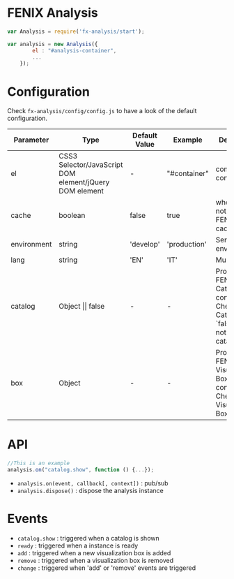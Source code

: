# FENIX Analysis

```javascript
var Analysis = require('fx-analysis/start');

var analysis = new Analysis({
        el : "#analysis-container",
        ...
    });
```

# Configuration

Check `fx-analysis/config/config.js` to have a look of the default configuration.

<table>
   <thead>
      <tr>
         <th>Parameter</th>
         <th>Type</th>
         <th>Default Value</th>
         <th>Example</th>
         <th>Description</th>
      </tr>
   </thead>
   <tbody>
      <tr>
         <td>el</td>
         <td>CSS3 Selector/JavaScript DOM element/jQuery DOM element</td>
         <td> - </td>
         <td>"#container"</td>
         <td>component container</td>
      </tr>
      <tr>
         <td>cache</td>
         <td>boolean</td>
         <td>false</td>
         <td>true</td>
         <td>whether or not to use FENIX bridge cache</td>
      </tr>
      <tr>
         <td>environment</td>
         <td>string</td>
         <td>'develop'</td>
         <td>'production'</td>
         <td>Server environment</td>
      </tr>
      <tr>
         <td>lang</td>
         <td>string</td>
         <td>'EN'</td>
         <td>'IT'</td>
         <td>Multilingual</td>
      </tr>
      <tr>
         <td>catalog</td>
         <td>Object || false </td>
         <td> - </td>
         <td> - </td>
         <td>Proxied FENIX Catalog configuration. Check FENIX Catalog. `false` to do not render catalog</td>
      </tr>
      <tr>
         <td>box</td>
         <td>Object</td>
         <td> - </td>
         <td> - </td>
         <td>Proxied FENIX Visualization Box configuration. Check FENIX Visualization Box.</td>
      </tr>
   </tbody>
</table>

# API

```javascript
//This is an example
analysis.on("catalog.show", function () {...});
```

- `analysis.on(event, callback[, context])` : pub/sub 
- `analysis.dispose()` : dispose the analysis instance

# Events

- `catalog.show` : triggered when a catalog is shown
- `ready` : triggered when a instance is ready
- `add` : triggered when a new visualization box is added
- `remove` : triggered when a visualization box is removed
- `change` : triggered when 'add' or 'remove' events are triggered